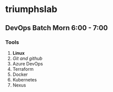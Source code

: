# triumphslab
## DevOps Batch Morn 6:00 - 7:00
### Tools
1. **Linux** 
2. *Git and github*
3. Azure DevOps
4. Terraform
5. Docker
6. Kubernetes
7. Nexus

